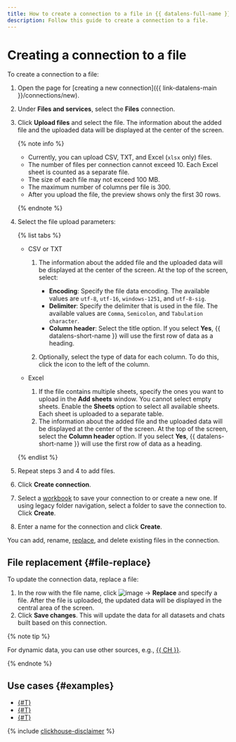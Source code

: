 ```yaml
---
title: How to create a connection to a file in {{ datalens-full-name }}
description: Follow this guide to create a connection to a file.
---
```


# Creating a connection to a file

To create a connection to a file:

1. Open the page for [creating a new connection]({{ link-datalens-main }}/connections/new).
1. Under **Files and services**, select the **Files** connection.
1. Click **Upload files** and select the file. The information about the added file and the uploaded data will be displayed at the center of the screen.

   {% note info %}

   * Currently, you can upload CSV, TXT, and Excel (`xlsx` only) files.
   * The number of files per connection cannot exceed 10. Each Excel sheet is counted as a separate file.
   * The size of each file may not exceed 100 MB.
   * The maximum number of columns per file is 300.
   * After you upload the file, the preview shows only the first 30 rows.

   {% endnote %}

1. Select the file upload parameters:

   {% list tabs %}

   - CSV or TXT

     1. The information about the added file and the uploaded data will be displayed at the center of the screen. At the top of the screen, select:

        * **Encoding**: Specify the file data encoding. The available values are `utf-8`, `utf-16`, `windows-1251`, and `utf-8-sig`.
        * **Delimiter**: Specify the delimiter that is used in the file. The available values are `Comma`, `Semicolon`, and `Tabulation character`.
        * **Column header**: Select the title option. If you select **Yes**, {{ datalens-short-name }} will use the first row of data as a heading.

     1. Optionally, select the type of data for each column. To do this, click the icon to the left of the column.

   - Excel

     1. If the file contains multiple sheets, specify the ones you want to upload in the **Add sheets** window. You cannot select empty sheets. Enable the **Sheets** option to select all available sheets. Each sheet is uploaded to a separate table.
     1. The information about the added file and the uploaded data will be displayed at the center of the screen. At the top of the screen, select the **Column header** option. If you select **Yes**, {{ datalens-short-name }} will use the first row of data as a heading.

   {% endlist %}

1. Repeat steps 3 and 4 to add files.
1. Click **Create connection**.


1. Select a [workbook](../../workbooks-collections/index.md) to save your connection to or create a new one. If using legacy folder navigation, select a folder to save the connection to. Click **Create**.


1. Enter a name for the connection and click **Create**.

You can add, rename, [replace](#file-replace), and delete existing files in the connection.


## File replacement {#file-replace}

To update the connection data, replace a file:

1. In the row with the file name, click ![image](../../../_assets/console-icons/ellipsis.svg) → **Replace** and specify a file. After the file is uploaded, the updated data will be displayed in the central area of the screen.
1. Click **Save changes**. This will update the data for all datasets and chats built based on this connection.

{% note tip %}

For dynamic data, you can use other sources, e.g., [{{ CH }}](./create-clickhouse.md).

{% endnote %}


## Use cases {#examples}

* [{#T}](../../tutorials/data-from-csv-visualization.md)
* [{#T}](../../tutorials/data-from-csv-to-public-visualization.md)
* [{#T}](../../tutorials/data-from-ch-visualization.md)


{% include [clickhouse-disclaimer](../../../_includes/clickhouse-disclaimer.md) %}
